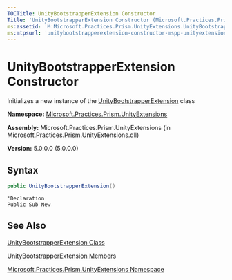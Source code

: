 ```yaml
---
TOCTitle: UnityBootstrapperExtension Constructor
Title: 'UnityBootstrapperExtension Constructor (Microsoft.Practices.Prism.UnityExtensions)'
ms:assetid: 'M:Microsoft.Practices.Prism.UnityExtensions.UnityBootstrapperExtension.\#ctor'
ms:mtpsurl: 'unitybootstrapperextension-constructor-mspp-unityextensions.md'
---
```



# UnityBootstrapperExtension Constructor

Initializes a new instance of the [UnityBootstrapperExtension](/patterns-practices/reference/unitybootstrapperextension-class-mspp-unityextensions) class

**Namespace:** [Microsoft.Practices.Prism.UnityExtensions](/patterns-practices/reference/mspp-unityextensions-namespace)

**Assembly:** Microsoft.Practices.Prism.UnityExtensions (in Microsoft.Practices.Prism.UnityExtensions.dll)

**Version:** 5.0.0.0 (5.0.0.0)

## Syntax

```C#
public UnityBootstrapperExtension()
```
```VB
'Declaration
Public Sub New
```

## See Also

[UnityBootstrapperExtension Class](/patterns-practices/reference/unitybootstrapperextension-class-mspp-unityextensions)

[UnityBootstrapperExtension Members](/patterns-practices/reference/unitybootstrapperextension-members-mspp-unityextensions)

[Microsoft.Practices.Prism.UnityExtensions Namespace](/patterns-practices/reference/mspp-unityextensions-namespace)
